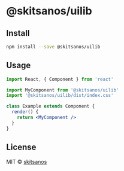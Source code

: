 # @skitsanos/uilib


## Install

```bash
npm install --save @skitsanos/uilib
```

## Usage

```jsx
import React, { Component } from 'react'

import MyComponent from '@skitsanos/uilib'
import '@skitsanos/uilib/dist/index.css'

class Example extends Component {
  render() {
    return <MyComponent />
  }
}
```

## License

MIT © [skitsanos](https://github.com/skitsanos)
